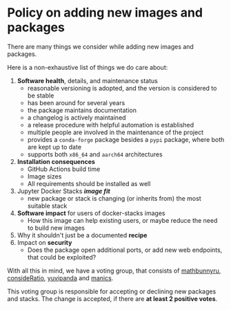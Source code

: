 # Policy on adding new images and packages

There are many things we consider while adding new images and packages.

Here is a non-exhaustive list of things we do care about:

1. **Software health**, details, and maintenance status
   - reasonable versioning is adopted, and the version is considered to be stable
   - has been around for several years
   - the package maintains documentation
   - a changelog is actively maintained
   - a release procedure with helpful automation is established
   - multiple people are involved in the maintenance of the project
   - provides a `conda-forge` package besides a `pypi` package, where both are kept up to date
   - supports both `x86_64` and `aarch64` architectures
2. **Installation consequences**
   - GitHub Actions build time
   - Image sizes
   - All requirements should be installed as well
3. Jupyter Docker Stacks _**image fit**_
   - new package or stack is changing (or inherits from) the most suitable stack
4. **Software impact** for users of docker-stacks images
   - How this image can help existing users, or maybe reduce the need to build new images
5. Why it shouldn't just be a documented **recipe**
6. Impact on **security**
   - Does the package open additional ports, or add new web endpoints, that could be exploited?

With all this in mind, we have a voting group, that consists of
[mathbunnyru](https://github.com/mathbunnyru),
[consideRatio](https://github.com/consideRatio),
[yuvipanda](https://github.com/yuvipanda) and
[manics](https://github.com/manics).

This voting group is responsible for accepting or declining new packages and stacks.
The change is accepted, if there are **at least 2 positive votes**.
